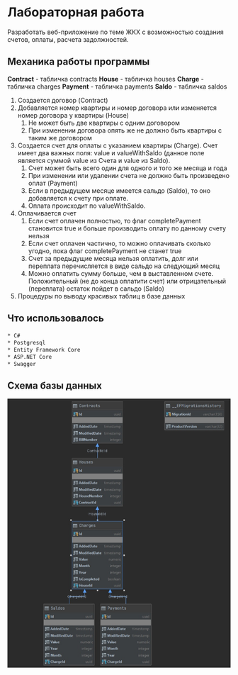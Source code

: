 # Лабораторная работа
Разработать веб-приложение по теме ЖКХ с возможностью создания счетов, оплаты, расчета задолжностей.

## Механика работы программы
**Contract** - табличка contracts
**House** - табличка houses
**Charge** - табличка charges
**Payment** - табличка payments
**Saldo** - табличка saldos

1. Создается договор (Contract)
2. Добавляется номер квартиры и номер договора или изменяется номер договора у квартиры (House)
    1. Не может быть две квартиры с одним договором
    2. При изменении договора опять же не должно быть квартиры с таким же договором
3. Создается счет для оплаты с указанием квартиры (Charge). Счет имеет два важных поля: value и valueWithSaldo (данное поле является суммой value из Счета и value из Saldo).
    1. Счет может быть всего один для одного и того же месяца и года
    2. При изменении или удалении счета не должно быть произведено оплат (Payment)
    3. Если в предыдущем месяце имеется сальдо (Saldo), то оно добавляется к счету при оплате.
    4. Оплата происходит по valueWithSaldo.
4. Оплачивается счет
    1. Если счет оплачен полностью, то флаг completePayment становится true и больше производить оплату по данному счету нельзя
    2. Если счет оплачен частично, то можно оплачивать сколько угодно, пока флаг completePayment не станет true
    3. Счет за предыдущие месяца нельзя оплатить, долг или переплата перечисляется в виде сальдо на следующий месяц
    4. Можно оплатить сумму больше, чем в выставленном счете. Положительный (не до конца оплатити счет) или отрицательный (переплата) остаток пойдет в сальдо (Saldo)
5. Процедуры по выводу красивых таблиц в базе данных

## Что использовалось
    * C#
    * Postgresql
    * Entity Framework Core
    * ASP.NET Core
    * Swagger
    
## Схема базы данных
[![Base](/dataBase.jpg "Схема базы данных")](/dataBase.jpg)
